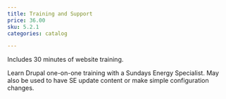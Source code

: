 ```yaml
---
title: Training and Support
price: 36.00
sku: 5.2.1
categories: catalog

---
```


Includes 30 minutes of website training.

Learn Drupal one-on-one training with a Sundays Energy Specialist. May also be used to have SE update content or make simple configuration changes.